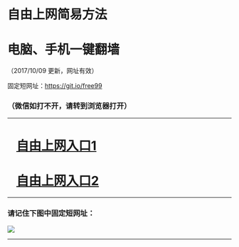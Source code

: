﻿# 自由上网简易方法

# 电脑、手机一键翻墙

（2017/10/09 更新，网址有效）

固定短网址：https://git.io/free99

### （微信如打不开，请转到浏览器打开）


***





# &nbsp;&nbsp; <a href="http://ft6829917.fwq-tz-1001.info/fwqtz01.html?t=100900120640 " target="_blank">自由上网入口1</a>
# &nbsp;&nbsp; <a href="http://ft2981832578.fwq-tz-1002.info/fwqtz02.html?t=100900122997 " target="_blank">自由上网入口2</a>
***

### 请记住下图中固定短网址：

<img src="https://s3-us-west-2.amazonaws.com/fwq-1001/yjfq-20170905okok.png" /> 


***

